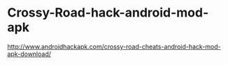# Crossy-Road-hack-android-mod-apk
http://www.androidhackapk.com/crossy-road-cheats-android-hack-mod-apk-download/
